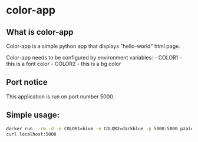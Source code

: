 # color-app

## What is color-app

Color-app is a simple python app that displays "hello-world" html page.

Color-app needs to be configured by environment variables:
    - COLOR1 - this is a font color
    - COLOR2 - this is a bg color

## Port notice

This application is run on port number 5000.

## Simple usage:

```bash
docker run --rm -d -e COLOR1=blue -e COLOR2=darkblue -p 5000:5000 pzalews/color-app
curl localhost:5000
```

